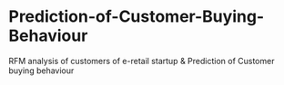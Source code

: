 # Prediction-of-Customer-Buying-Behaviour
RFM analysis of customers of e-retail startup &amp; Prediction of Customer buying behaviour
